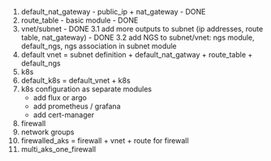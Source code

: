 1. default_nat_gateway - public_ip + nat_gateway - DONE
2. route_table - basic module - DONE
3. vnet/subnet - DONE
3.1 add more outputs to subnet (ip addresses, route table, nat_gateway) - DONE
3.2 add NGS to subnet/vnet: ngs module, default_ngs, ngs association in subnet module
4. default vnet = subnet definition + default_nat_gatway + route_table + default_ngs
5. k8s
6. default_k8s = default_vnet + k8s
7. k8s configuration as separate modules
    - add flux or argo
    - add prometheus / grafana
    - add cert-manager
8. firewall
9. network groups
10. firewalled_aks = firewall + vnet + route for firewall
11. multi_aks_one_firewall
